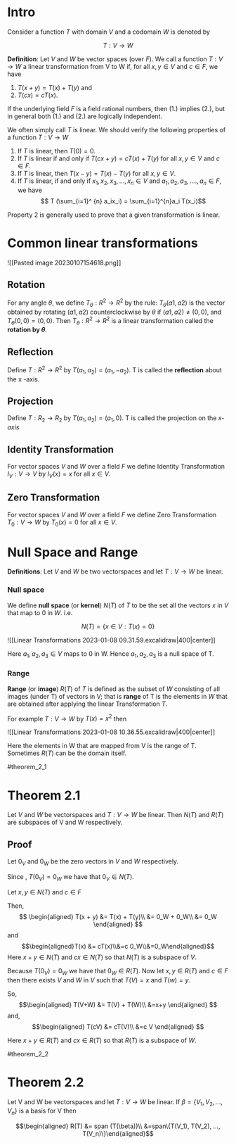 
# Intro

Consider a function $T$ with domain $V$ and a codomain $W$ is denoted by 

$$ T: V \rightarrow W $$

**Definition**: Let $V$ and $W$ be vector spaces (over $F$). We call a function $T: V \rightarrow W$ a linear transformation from V to W if, for all $x, y \in V$ and $c \in F$, we have

1. $T(x+y) = T(x) + T(y)$ and
2. $T(cx) = cT(x)$.

If the underlying field $F$ is a field rational numbers, then (1.) implies (2.), but in general both  (1.) and (2.) are logically independent.

We often simply call $T$ is linear. We should verify the following properties of a function $T: V \rightarrow W$

1. If $T$ is linear, then $T(0) =0$.
2. If $T$ is linear if and only if $T(cx +y) = cT(x) + T(y)$ for all $x, y \in V$ and $c \in F$.
3. If $T$ is linear, then $T(x-y) =T(x) - T(y)$ for all $x, y \in V$.
4. If $T$ is linear, if and only if $x_1,  x_2, x_3, ..., x_n \in V$ and $a_1, a_2, a_3, ...., a_n \in F$, we have $$ T (\sum_{i=1}^ {n} a_ix_i) = \sum_{i=1}^{n}a_i T(x_i)$$

Property 2 is generally used to prove that a given transformation is linear.


# Common linear transformations

![[Pasted image 20230107154618.png]]

## Rotation
For any angle $\theta$, we define $T_\theta: R^2 \rightarrow R^2$ by the rule: $T_\theta (a1,a2)$ is the vector obtained by rotating $(a1, a2)$ counterclockwise by $\theta$ if $(a1, a2) \not= (0, 0)$, and $T_\theta(0, 0) = (0, 0)$. Then $T_\theta: R^2 \rightarrow R^2$ is a linear transformation called the **rotation by $\theta$**.

## Reflection
Define $T: R^2 \rightarrow R^2$ by $T(a_1, a_2)=(a_1, −a_2)$. 
T is called the **reflection** about the x -axis.

## Projection
Define $T: R_2 \rightarrow R_2$ by $T(a_1, a_2)=(a_1, 0)$. T is called the projection on the *x-axis*

## Identity Transformation
For vector spaces $V$ and $W$ over a field $F$ we define Identity Transformation $I_V: V \rightarrow V$ by $I_V(x) = x$ for all $x \in V$. 

## Zero Transformation
For vector spaces $V$ and $W$ over a field $F$ we define Zero Transformation $T_0: V \rightarrow W$ by $T_0(x) = 0$ for all $x \in V$. 


# Null Space and Range

**Definitions**: Let $V$ and $W$ be two vectorspaces and let $T: V \rightarrow W$ be linear. 

### Null space
We define **null space** (or **kernel**) $N(T)$ of $T$ to be the set all the vectors $x$ in $V$ that map to $0$ in $W$. i.e. 

$$N(T) = \{ x \in V: T(x) = 0 \}$$

![[Linear Transformations 2023-01-08 09.31.59.excalidraw|400|center]]

Here $a_1, a_2, a_3 \in V$ maps to $0$ in W. Hence $a_1, a_2, a_3$ is a null space of T.

### Range
**Range** (or **image**) $R(T)$ of $T$ is defined as the subset of $W$ consisting of all images (under T) of vectors in V; that is **range** of T is the elements in $W$ that are obtained after applying the linear Transformation $T$.

For example $T: V \rightarrow W$ by $T(x) = x^2$ then

![[Linear Transformations 2023-01-08 10.36.55.excalidraw|400|center]]

Here the elements in W that are mapped from V is the range of T. Sometimes $R(T)$ can be the domain itself.


#theorem_2_1

# Theorem 2.1

Let $V$ and $W$ be vectorspaces and $T: V \rightarrow W$ be linear. Then $N(T)$ and $R(T)$ are subspaces of V and W respectively.

## Proof

Let $0_V$ and $0_W$ be the zero vectors in $V$ and $W$ respectively. 

Since , $T(0_V) = 0_W$ we have that $0_V \in N(T)$.

Let $x, y \in N(T)$ and $c \in F$

Then, $$ \begin{aligned} T(x + y) &= T(x) + T(y)\\
&= 0_W + 0_W\\
&= 0_W
\end{aligned}
$$
and $$\begin{aligned}T(x) &= cT(x)\\&=c 0_W\\&=0_W\end{aligned}$$
Here $x+y \in N(T)$ and $cx \in N(T)$ so that $N(T)$ is a subspace of $V$.

Because $T(0_V) = 0_W$ we have that $0_W \in R(T)$. Now let $x, y \in R(T)$ and $c \in F$ then there exists $V$ and $W$ in $V$ such that $T(V) = x$ and $T(w) = y$.

So, 
$$\begin{aligned} T(V+W) &= T(V) + T(W)\\
&=x+y
\end{aligned}
$$
and,
$$\begin{aligned} T(cV) &= cT(V)\\
&=c V
\end{aligned}
$$

Here $x+y \in R(T)$ and $cx \in R(T)$ so that $R(T)$ is a subspace of $W$.


#theorem_2_2

# Theorem 2.2

Let V and W be vectorspaces and let  $T: V \rightarrow W$ be linear. If $\beta = \{V_1, V_2, ..., V_n\}$  is a basis for V then

$$\begin{aligned} R(T) &= span (T(\beta))\\ &=span\{T(V_1), T(V_2), ..., T(V_n)\}\end{aligned}$$


